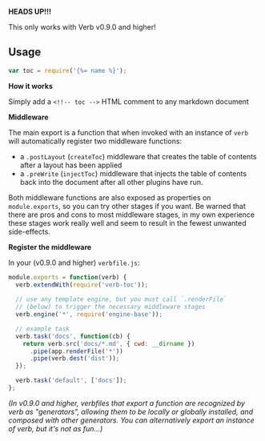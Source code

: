 **HEADS UP!!!** 

This only works with Verb v0.9.0 and higher!

## Usage

```js
var toc = require('{%= name %}');
```

**How it works**

Simply add a `<!!-- toc -->` HTML comment to any markdown document 


**Middleware**

The main export is a function that when invoked with an instance of `verb` will automatically register two middleware functions:

- a `.postLayout` (`createToc`) middleware that creates the table of contents after a layout has been applied
- a `.preWrite` (`injectToc`) middleware that injects the table of contents back into the document after all other plugins have run. 

Both middleware functions are also exposed as properties on `module.exports`, so you can try other stages if you want. Be warned that there are pros and cons to most middleware stages, in my own experience these stages work really well and seem to result in the fewest unwanted side-effects.

**Register the middleware**

In your (v0.9.0 and higher) `verbfile.js`:

```js
module.exports = function(verb) {
  verb.extendWith(require('verb-toc'));
  
  // use any template engine, but you must call `.renderFile` 
  // (below) to trigger the necessary middleware stages
  verb.engine('*', require('engine-base'));

  // example task
  verb.task('docs', function(cb) {
    return verb.src('docs/*.md', { cwd: __dirname })
      .pipe(app.renderFile('*'))
      .pipe(verb.dest('dist'));
  });

  verb.task('default', ['docs']);
};
```

_(In v0.9.0 and higher, verbfiles that export a function are recognized by verb as "generators", allowing them to be locally or globally installed, and composed with other generators. You can alternatively export an instance of verb, but it's not as fun...)_
